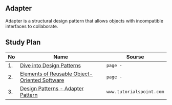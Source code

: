 ## Adapter 
Adapter is a structural design pattern that allows objects with incompatible interfaces to collaborate.
## Study Plan  

|No|Name|Sourse|
|---|---|---|
|1.|[Dive into Design Patterns](https://github.com/abbos0123/Computer-Science-Books/blob/main/Design-Patterns/Dive%20into%20Design%20Patterns.pdf)|```page -```|
|2.|[Elements of Reusable Object-Oriented Software](https://github.com/abbos0123/Computer-Science-Books/blob/main/Design-Patterns/Elements%20of%20Resusable%20Object-Oriented%20Software.pdf)|```page -```|
|3.|[Design Patterns - Adapter Pattern](https://github.com/abbos0123/Computer-Science-Books/blob/main/Design-Patterns/Practice/Structural-Design-Patterns/Adapter/Design%20Patterns%20-%20Adapter%20Pattern.pdf)|```www.tutorialspoint.com```|
